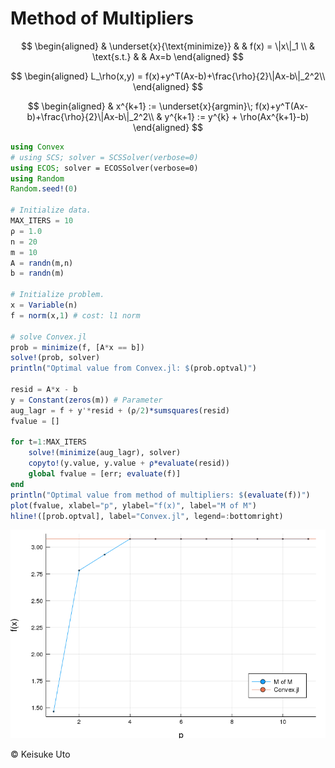 # Method of Multipliers

$$
\begin{aligned}
& \underset{x}{\text{minimize}} & & f(x) = \|x\|_1 \\
& \text{s.t.} & & Ax=b
\end{aligned}
$$

$$
\begin{aligned}
L_\rho(x,y) = f(x)+y^T(Ax-b)+\frac{\rho}{2}\|Ax-b\|_2^2\\
\end{aligned}
$$

$$
\begin{aligned}
& x^{k+1} := \underset{x}{argmin}\; f(x)+y^T(Ax-b)+\frac{\rho}{2}\|Ax-b\|_2^2\\
& y^{k+1} := y^{k} + \rho(Ax^{k+1}-b)
\end{aligned}
$$

```julia
using Convex
# using SCS; solver = SCSSolver(verbose=0)
using ECOS; solver = ECOSSolver(verbose=0)
using Random
Random.seed!(0)

# Initialize data.
MAX_ITERS = 10
ρ = 1.0
n = 20
m = 10
A = randn(m,n)
b = randn(m)

# Initialize problem.
x = Variable(n)
f = norm(x,1) # cost: l1 norm

# solve Convex.jl
prob = minimize(f, [A*x == b])
solve!(prob, solver)
println("Optimal value from Convex.jl: $(prob.optval)")

resid = A*x - b
y = Constant(zeros(m)) # Parameter
aug_lagr = f + y'*resid + (ρ/2)*sumsquares(resid)
fvalue = []

for t=1:MAX_ITERS
    solve!(minimize(aug_lagr), solver)
    copyto!(y.value, y.value + ρ*evaluate(resid))
    global fvalue = [err; evaluate(f)]
end
println("Optimal value from method of multipliers: $(evaluate(f))")
plot(fvalue, xlabel="p", ylabel="f(x)", label="M of M")
hline!([prob.optval], label="Convex.jl", legend=:bottomright)
```
![](assets/markdown-img-paste-20190302001005462.png)

&copy; Keisuke Uto

